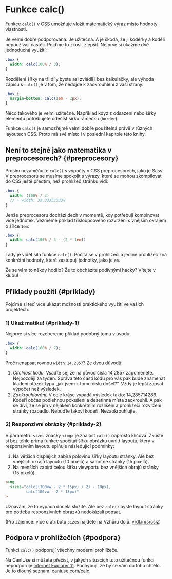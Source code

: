 # Funkce calc()

Funkce `calc()` v CSS umožňuje vložit matematický výraz místo hodnoty vlastnosti.

<div class="book-index" data-book-index="calc()"></div>

Je velmi dobře podporovaná. Je užitečná. A je škoda, že ji kodérky a kodéři nepoužívají častěji. Pojďme to zkusit zlepšit. Nejprve si ukažme dvě jednoduchá využití:

```css
.box {
  width: calc(100% / 3);
}
```

Rozdělení šířky na tři díly byste asi zvládli i bez kalkulačky, ale výhoda zápisu s `calc()` je v tom, že nedojde k zaokrouhlení z vaší strany.

```css
.box {
  margin-bottom: calc(1em - 2px); 
}
```

Něco takového je velmi užitečné. Například když z odsazení nebo šířky elementu potřebujete odečíst šířku rámečku (`border`).

<div class="ebook-only" markdown="1">

Funkce `calc()` je samozřejmě velmi dobře použitelná právě v různých layoutech CSS. Proto má své místo i v poslední kapitole této knihy.

</div>

## Není to stejné jako matematika v preprocesorech? {#preprocesory}

Prosím nezaměňujte `calc()` s výpočty v CSS preprocesorech, jako je Sass. V preprocesoru se musíme spokojit s výrazy, které se mohou zkompilovat do CSS ještě předtím, než prohlížeč stránku vidí:

```scss
.box {
  width: (100% / 3)
  // › width: 33.33333333%
}
```

Jenže preprocesoru dochází dech v momentě, kdy potřebuji kombinovat více jednotek. Vezměme příklad třísloupcového rozvržení s vnějším okrajem o šířce `1em`:

```css
.box {
  width: calc(100% / 3 - (2 * 1em))
}
```

Tady je vidět síla funkce `calc()`. Počítá se v prohlížeči a jedině prohlížeč zná konkrétní hodnoty, které zastupují jednotky, jako je `em`.

<!-- AdSnippet -->

Že se vám to někdy hodilo? Že to obcházíte podivnými hacky? Vítejte v klubu!

## Příklady použití {#priklady}

Pojďme si teď více ukázat možnosti praktického využití ve vašich projektech.

### 1) Ukaž matiku! {#priklady-1}

Nejprve si více rozebereme příklad podobný tomu v úvodu:

```css
.box {
  width: calc(100% / 7);
}
```

Proč nenapsat rovnou `width:14.2857`? Ze dvou důvodů:

1. *Čitelnost kódu.* Vsaďte se, že na původ čísla 14,2857 zapomenete. Nejpozději za týden. Správa této části kódu pro vás pak bude znamenat kladení otázek typu „jak jsem k tomu číslu došel?“. Vždy je lepší zapsat výpočet než výsledek.
2. *Zaokrouhlování.*  V celé kráse vypadá výsledek takto: 14,285714286. Kodéři občas podlehnou pokušení a desetinná místa zaokrouhlí. A pak se diví, že se jim v nějakém konkrétním rozlišení a prohlížeči rozvržení stránky rozpadlo. Nebuďte takoví kodéři. Nezaokrouhlujte.

### 2) Responzivní obrázky {#priklady-2}

V parametru `sizes` značky `<img>` je znalost `calc()` naprosto klíčová. Zkuste si bez téhle prima funkce spočítat šířku obrázku uvnitř layoutu, který v responzivním layoutu splňuje následující podmínky:

1. Na větších displejích zabírá polovinu šířky layoutu stránky. Ale bez vnějších okrajů layoutu (10 pixelů) a samotné stránky (15 pixelů).
2. Na menších zabírá celou šířku viewportu bez vnějších okrajů stránky (15 pixelů).

```html
<img
  sizes="calc((100vw - 2 * 15px) / 2) - 10px), 
         calc(100vw - 2 * 15px)"   
>
```

Uznávám, že to vypadá docela složitě. Ale bez `calc()` byste layout stránky pro potřebu responzivních obrázků nedokázali popsat.

<!-- AdSnippet -->

(Pro zájemce: více o atributu `sizes` najdete na Vzhůru dolů. [vrdl.in/srcsiz](https://www.vzhurudolu.cz/prirucka/srcset-sizes))

## Podpora v prohlížečích {#podpora}

Funkci `calc()` podporují všechny moderní prohlížeče.

Na CanIUse si můžete přečíst, v jakých situacích tuto užitečnou funkci nepodporuje [Internet Explorer 11](msie.md). Pochybuji, že by se vám do toho chtělo. Je to dlouhý seznam. [caniuse.com/calc](https://caniuse.com/calc)

<!-- AdSnippet -->
